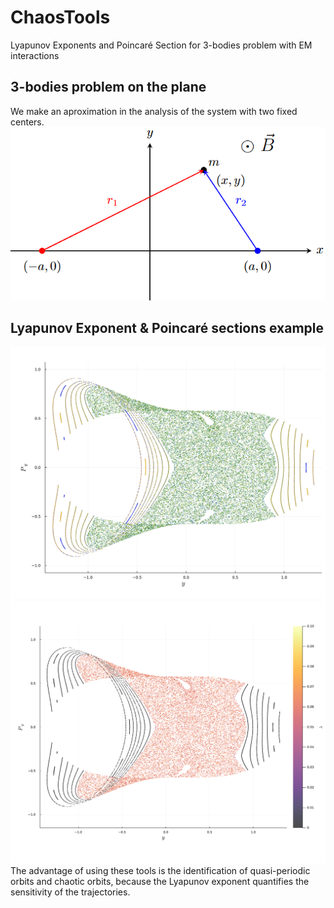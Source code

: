 # ChaosTools
Lyapunov Exponents and Poincaré Section for 3-bodies problem with EM interactions
## 3-bodies problem on the plane
We make an aproximation in the analysis of the system with two fixed centers.
![diagram](img/2-center.png)
## Lyapunov Exponent & Poincaré sections example
![poincare](img/Poincare_section_E=1.5_B=1.5_a=1.5.png)
![Lyapunov](img/Poincare_section_E=1.5_B=1.5_a=1.5_Lyapunov.png)
The advantage of using these tools is the identification of quasi-periodic orbits and chaotic orbits, because the Lyapunov exponent quantifies the sensitivity of the trajectories.